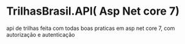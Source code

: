 # TrilhasBrasil.API( Asp Net core 7)
 api de trilhas feita com todas boas praticas em asp net core 7, com autorização e autenticação
